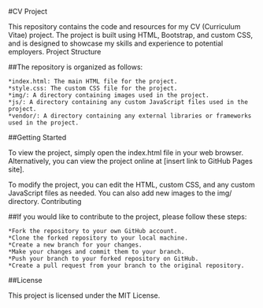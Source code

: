 #CV Project

This repository contains the code and resources for my CV (Curriculum Vitae) project. The project is built using HTML, Bootstrap, and custom CSS, and is designed to showcase my skills and experience to potential employers.
Project Structure

##The repository is organized as follows:

    *index.html: The main HTML file for the project.
    *style.css: The custom CSS file for the project.
    *img/: A directory containing images used in the project.
    *js/: A directory containing any custom JavaScript files used in the project.
    *vendor/: A directory containing any external libraries or frameworks used in the project.

##Getting Started

To view the project, simply open the index.html file in your web browser. Alternatively, you can view the project online at [insert link to GitHub Pages site].

To modify the project, you can edit the HTML, custom CSS, and any custom JavaScript files as needed. You can also add new images to the img/ directory.
Contributing

##If you would like to contribute to the project, please follow these steps:

    *Fork the repository to your own GitHub account.
    *Clone the forked repository to your local machine.
    *Create a new branch for your changes.
    *Make your changes and commit them to your branch.
    *Push your branch to your forked repository on GitHub.
    *Create a pull request from your branch to the original repository.

##License

This project is licensed under the MIT License.
